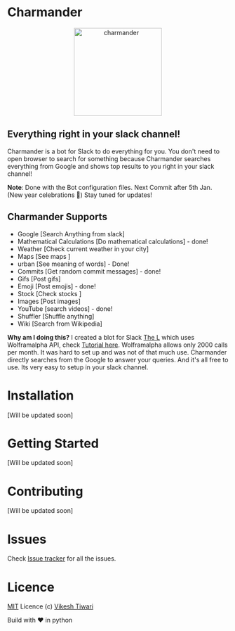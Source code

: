 # Charmander
<p align="center">
   <img align="centre" src="http://vignette4.wikia.nocookie.net/pokemon/images/5/55/004Charmander_OS_anime_3.png/revision/latest?cb=20150330015131" alt="charmander" width="200px" height="200px"/>
</p>

Everything right in your slack channel!
------------------------------------

Charmander is a bot for Slack to do everything for you. You don't need to open browser to search for something because Charmander searches everything from Google and shows top results to you right in your slack channel! 

**Note**: Done with the Bot configuration files. Next Commit after 5th Jan. (New year celebrations :beers:) Stay tuned for updates!

Charmander Supports 
------------------
 - Google [Search Anything from slack]
 - Mathematical Calculations [Do mathematical calculations] - done!
 - Weather [Check current weather in your city]
 - Maps [See maps ]
 - urban [See meaning of words] - Done!
 - Commits [Get random commit messages] - done!
 - Gifs [Post gifs]
 - Emoji [Post emojis] - done!
 - Stock [Check stocks ]
 - Images [Post images]
 - YouTube [search videos] - done!
 - Shuffler [Shuffle anything]
 - Wiki [Search from Wikipedia]

**Why am I doing this?**
I created a blot for Slack [The L](https://github.com/vicky002/slack-TheL) which uses Wolframalpha API, check [Tutorial here](http://eulercoder.me/posts/How-to-create-Slack-Bot-using-wolframalpha-API/). Wolframalpha allows only 2000 calls per month. It was hard to set up and was not of that much use. Charmander directly searches from the Google to answer your queries. And it's all free to use. Its very easy to setup in your slack channel.  

# Installation

[Will be updated soon]

# Getting Started 

[Will be updated soon]

# Contributing 

[Will be updated soon]


# Issues

Check [Issue tracker](https://github.com/vicky002/Charmander/issues) for all the issues.

# Licence

[MIT](https://github.com/vicky002/Charmander/blob/master/LICENSE) Licence (c) [Vikesh Tiwari](https://github.com/vicky002)

Build with :heart: in python
